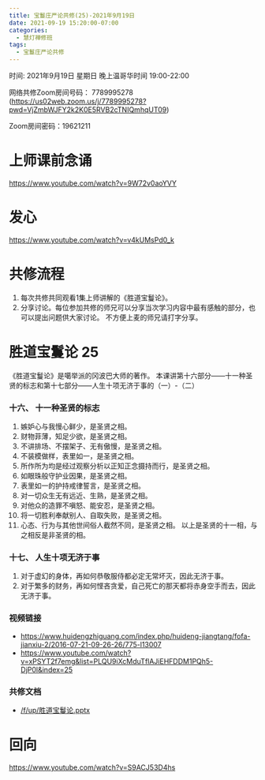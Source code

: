 ```yaml
---
title: 宝鬘庄严论共修(25)-2021年9月19日
date: 2021-09-19 15:20:00-07:00
categories:
  - 慧灯禅修班
tags:
  - 宝鬘庄严论共修
---
```

<!--StartFragment-->
时间: 2021年9月19日 星期日 晚上温哥华时间 19:00-22:00

网络共修Zoom房间号码： 7789995278 (<https://us02web.zoom.us/j/7789995278?pwd=VjZmbWJFY2k2K0E5RVB2cTNIQmhqUT09>)

Zoom房间密码：19621211

# 上师课前念诵

<https://www.youtube.com/watch?v=9W72v0aoYVY>

# 发心

<https://www.youtube.com/watch?v=v4kUMsPd0_k>

# 共修流程

1. 每次共修共同观看1集上师讲解的《胜道宝鬘论》。
2. 分享讨论。每位参加共修的师兄可以分享当次学习内容中最有感触的部分，也可以提出问题供大家讨论。 不方便上麦的师兄请打字分享。

# 胜道宝鬘论 25

《胜道宝鬘论》是噶举派的冈波巴大师的著作。 本课讲第十六部分——十一种圣贤的标志和第十七部分——人生十项无济于事的（一）-（二）


### 十六、 十一种圣贤的标志
1. 嫉妒心与我慢心鲜少，是圣贤之相。
2. 财物菲薄，知足少欲，是圣贤之相。
3. 不讲排场、不摆架子、无有傲慢，是圣贤之相。
4. 不装模做样，表里如一，是圣贤之相。
5. 所作所为均是经过观察分析以正知正念摄持而行，是圣贤之相。
6. 如眼珠般守护业因果，是圣贤之相。
7. 表里如一的护持戒律誓言，是圣贤之相。
8. 对一切众生无有远近、生熟，是圣贤之相。
9. 对他众的造罪不嗔怒、能安忍，是圣贤之相。
10. 将一切胜利奉献别人、自取失败，是圣贤之相。
11. 心态、行为与其他世间俗人截然不同，是圣贤之相。
以上是圣贤的十一相，与之相反是非圣贤的相。

### 十七、 人生十项无济于事
1. 对于虚幻的身体，再如何恭敬服侍都必定无常坏灭，因此无济于事。
2. 对于繁多的财务，再如何悭吝贪爱，自己死亡的那天都将赤身空手而去，因此无济于事。


### 视频链接

* <https://www.huidengzhiguang.com/index.php/huideng-jiangtang/fofa-jianxiu-2/2016-07-21-09-26-26/775-l13007>
* <https://www.youtube.com/watch?v=xPSYT2f7emg&list=PLQU9iXcMduTflAJiEHFDDM1PQh5-DjP0l&index=25>

### 共修文档

* [/f/up/胜道宝鬘论.pptx](https://huidengvan.netlify.app/f/up/%E8%83%9C%E9%81%93%E5%AE%9D%E9%AC%98%E8%AE%BA.pptx)


# 回向

<https://www.youtube.com/watch?v=S9ACJ53D4hs>

<!--EndFragment-->

